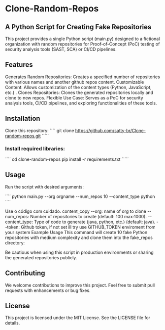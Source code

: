 # Clone-Random-Repos
## A Python Script for Creating Fake Repositories
This project provides a single Python script (main.py) designed to a fictional organization with random repositories for Proof-of-Concept (PoC) testing of security analysis tools (SAST, SCA) or CI/CD pipelines.

## Features
Generates Random Repositories: Creates a specified number of repositories with various names and another github repos content.
Customizable Content: Allows customization of the content types (Python, JavaScript, etc.) .
Clones Repositories: Clones the generated repositories locally and clone to new repos.
Flexible Use Case: Serves as a PoC for security analysis tools, CI/CD pipelines, and exploring functionalities of these tools.

## Installation
Clone this repository:
´´´´
git clone https://github.com/satty-br/Clone-random-repos.git
´´´´´

### Install required libraries:

´´´´
cd clone-random-repos
pip install -r requirements.txt
´´´´´

## Usage

Run the script with desired arguments:

´´´´
python main.py --org orgname --num_repos 10 --content_type python
´´´´

Use o código com cuidado.
content_copy
--org: name of org to clone 
--num_repos: Number of repositories to create (default: 100 max:1000).
--content_type: Type of code to generate (java, python, etc.) (default: java).
--token: Github token, if not set ill try use GITHUB_TOKEN enviroment from your system
Example Usage
This command will create 10 fake Python repositories with medium complexity and clone them into the fake_repos directory:

Be cautious when using this script in production environments or sharing the generated repositories publicly.

## Contributing
We welcome contributions to improve this project. Feel free to submit pull requests with enhancements or bug fixes.

## License
This project is licensed under the MIT License. See the LICENSE file for details.
